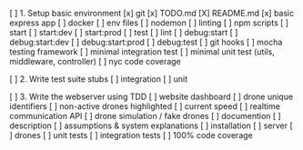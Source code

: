 [ ] 1. Setup basic environment
[x] git
[x] TODO.md
[X] README.md
[x] basic express app
[ ] docker
[ ] env files
[ ] nodemon
[ ] linting
[ ] npm scripts 
[ ]   start
[ ]   start:dev
[ ]   start:prod
[ ]   test
[ ]   lint
[ ]   debug:start
[ ]   debug:start:dev
[ ]   debug:start:prod
[ ]   debug:test
[ ] git hooks
[ ] mocha testing framework
[ ] minimal integration test
[ ] minimal unit test (utils, middleware, controller)
[ ] nyc code coverage

[ ] 2. Write test suite stubs
[ ] integration
[ ] unit

[ ] 3. Write the webserver using TDD
[ ] website dashboard
[ ]   drone unique identifiers
[ ]   non-active drones highlighted
[ ]   current speed
[ ] realtime communication API
[ ] drone simulation / fake drones
[ ] documention
[ ]   description
[ ]   assumptions & system explanations
[ ]   installation
[ ]     server
[ ]     drones
[ ] unit tests
[ ] integration tests
[ ] 100% code coverage
